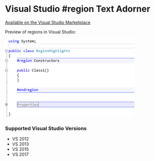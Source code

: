 # Visual Studio #region Text Adorner

[Available on the Visual Studio Marketplace](https://marketplace.visualstudio.com/items?itemName=PaulRogero.RegionHighlights#qna)

Preview of regions in Visual Studio:

![Preview of Extension](img/Screenshot.jpg)

### Supported Visual Studio Versions
* VS 2012
* VS 2013
* VS 2015
* VS 2017

